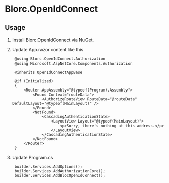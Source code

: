 # Blorc.OpenIdConnect

## Usage

1) Install Blorc.OpenIdConnect via NuGet.

2) Update App.razor content like this

        @using Blorc.OpenIdConnect.Authorization
        @using Microsoft.AspNetCore.Components.Authorization

        @inherits OpenIdConnectAppBase

        @if (Initialized)
        {
            <Router AppAssembly="@typeof(Program).Assembly">
                <Found Context="routeData">
                    <AuthorizeRouteView RouteData="@routeData" DefaultLayout="@typeof(MainLayout)" />
                </Found>
                <NotFound>
                    <CascadingAuthenticationState>
                        <LayoutView Layout="@typeof(MainLayout)">
                            <p>Sorry, there's nothing at this address.</p>
                        </LayoutView>
                    </CascadingAuthenticationState>
                </NotFound>
            </Router>
        }

3) Update Program.cs

        builder.Services.AddOptions();
        builder.Services.AddAuthorizationCore();
        builder.Services.AddBlocOpenIdConnect();